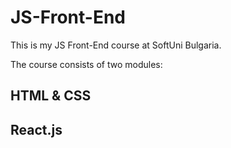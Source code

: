 # JS-Front-End

This is my JS Front-End course at SoftUni Bulgaria.

The course consists of two modules: 
## HTML & CSS 
## React.js
